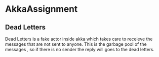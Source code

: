 # AkkaAssignment
## Dead Letters
Dead Letters is a fake actor inside akka which takes care to receieve the messages that are not sent to anyone. This is the garbage pool of the messages , so if there is no sender the reply will goes to the dead letters.
